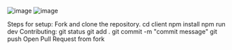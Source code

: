 ![image](https://github.com/user-attachments/assets/87780646-d020-4c5b-88de-95792ae3b355)
![image](https://github.com/user-attachments/assets/e6201059-f124-4f8e-a248-b191ed6dc732)

Steps for setup:
Fork and clone the repository.
cd client
npm install
npm run dev
Contributing:
git status
git add .
git commit -m "commit message"
git push
Open Pull Request from fork
